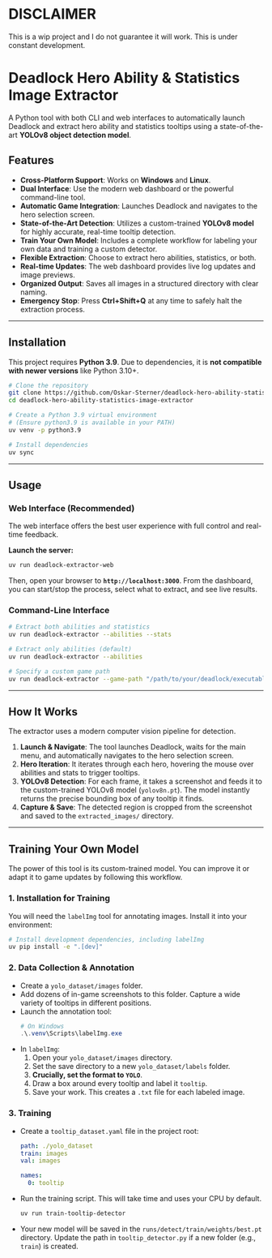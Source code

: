 # DISCLAIMER

This is a wip project and I do not guarantee it will work. This is under constant development.

# Deadlock Hero Ability & Statistics Image Extractor

A Python tool with both CLI and web interfaces to automatically launch Deadlock and extract hero ability and statistics tooltips using a state-of-the-art **YOLOv8 object detection model**.

## Features

- **Cross-Platform Support**: Works on **Windows** and **Linux**.
- **Dual Interface**: Use the modern web dashboard or the powerful command-line tool.
- **Automatic Game Integration**: Launches Deadlock and navigates to the hero selection screen.
- **State-of-the-Art Detection**: Utilizes a custom-trained **YOLOv8 model** for highly accurate, real-time tooltip detection.
- **Train Your Own Model**: Includes a complete workflow for labeling your own data and training a custom detector.
- **Flexible Extraction**: Choose to extract hero abilities, statistics, or both.
- **Real-time Updates**: The web dashboard provides live log updates and image previews.
- **Organized Output**: Saves all images in a structured directory with clear naming.
- **Emergency Stop**: Press **Ctrl+Shift+Q** at any time to safely halt the extraction process.

---

## Installation

This project requires **Python 3.9**. Due to dependencies, it is **not compatible with newer versions** like Python 3.10+.

```bash
# Clone the repository
git clone https://github.com/Oskar-Sterner/deadlock-hero-ability-statistics-image-extractor
cd deadlock-hero-ability-statistics-image-extractor

# Create a Python 3.9 virtual environment
# (Ensure python3.9 is available in your PATH)
uv venv -p python3.9

# Install dependencies
uv sync
```

---

## Usage

### Web Interface (Recommended)

The web interface offers the best user experience with full control and real-time feedback.

**Launch the server:**

```bash
uv run deadlock-extractor-web
```

Then, open your browser to **`http://localhost:3000`**. From the dashboard, you can start/stop the process, select what to extract, and see live results.

### Command-Line Interface

```bash
# Extract both abilities and statistics
uv run deadlock-extractor --abilities --stats

# Extract only abilities (default)
uv run deadlock-extractor --abilities

# Specify a custom game path
uv run deadlock-extractor --game-path "/path/to/your/deadlock/executable"
```

---

## How It Works

The extractor uses a modern computer vision pipeline for detection.

1.  **Launch & Navigate**: The tool launches Deadlock, waits for the main menu, and automatically navigates to the hero selection screen.
2.  **Hero Iteration**: It iterates through each hero, hovering the mouse over abilities and stats to trigger tooltips.
3.  **YOLOv8 Detection**: For each frame, it takes a screenshot and feeds it to the custom-trained YOLOv8 model (`yolov8n.pt`). The model instantly returns the precise bounding box of any tooltip it finds.
4.  **Capture & Save**: The detected region is cropped from the screenshot and saved to the `extracted_images/` directory.

---

## Training Your Own Model

The power of this tool is its custom-trained model. You can improve it or adapt it to game updates by following this workflow.

### 1\. Installation for Training

You will need the `labelImg` tool for annotating images. Install it into your environment:

```bash
# Install development dependencies, including labelImg
uv pip install -e ".[dev]"
```

### 2\. Data Collection & Annotation

- Create a `yolo_dataset/images` folder.
- Add dozens of in-game screenshots to this folder. Capture a wide variety of tooltips in different positions.
- Launch the annotation tool:
  ```powershell
  # On Windows
  .\.venv\Scripts\labelImg.exe
  ```
- In `labelImg`:
  1.  Open your `yolo_dataset/images` directory.
  2.  Set the save directory to a new `yolo_dataset/labels` folder.
  3.  **Crucially, set the format to `YOLO`**.
  4.  Draw a box around every tooltip and label it `tooltip`.
  5.  Save your work. This creates a `.txt` file for each labeled image.

### 3\. Training

- Create a `tooltip_dataset.yaml` file in the project root:

  ```yaml
  path: ./yolo_dataset
  train: images
  val: images

  names:
    0: tooltip
  ```

- Run the training script. This will take time and uses your CPU by default.
  ```bash
  uv run train-tooltip-detector
  ```
- Your new model will be saved in the `runs/detect/train/weights/best.pt` directory. Update the path in `tooltip_detector.py` if a new folder (e.g., `train`) is created.
